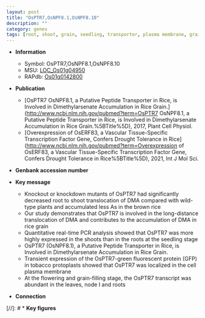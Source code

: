 ```yaml
---
layout: post
title: "OsPTR7,OsNPF8.1,OsNPF8.10"
description: ""
category: genes
tags: [root, shoot, grain, seedling, transporter, plasma membrane, grain-filling, node]
---
```


* **Information**  
    + Symbol: OsPTR7,OsNPF8.1,OsNPF8.10  
    + MSU: [LOC_Os01g04950](http://rice.uga.edu/cgi-bin/ORF_infopage.cgi?orf=LOC_Os01g04950)  
    + RAPdb: [Os01g0142800](https://rapdb.dna.affrc.go.jp/locus/?name=Os01g0142800)  

* **Publication**  
    + [OsPTR7 OsNPF8.1, a Putative Peptide Transporter in Rice, is Involved in Dimethylarsenate Accumulation in Rice Grain.](http://www.ncbi.nlm.nih.gov/pubmed?term=OsPTR7 OsNPF8.1, a Putative Peptide Transporter in Rice, is Involved in Dimethylarsenate Accumulation in Rice Grain.%5BTitle%5D), 2017, Plant Cell Physiol.
    + [Overexpression of OsERF83, a Vascular Tissue-Specific Transcription Factor Gene, Confers Drought Tolerance in Rice](http://www.ncbi.nlm.nih.gov/pubmed?term=Overexpression of OsERF83, a Vascular Tissue-Specific Transcription Factor Gene, Confers Drought Tolerance in Rice%5BTitle%5D), 2021, Int J Mol Sci.

* **Genbank accession number**  

* **Key message**  
    + Knockout or knockdown mutants of OsPTR7 had significantly decreased root to shoot translocation of DMA compared with wild-type plants and accumulated less As in the brown rice
    + Our study demonstrates that OsPTR7 is involved in the long-distance translocation of DMA and contributes to the accumulation of DMA in rice grain
    + Quantitative real-time PCR analysis showed that OsPTR7 was more highly expressed in the shoots than in the roots at the seedling stage
    + OsPTR7 (OsNPF8.1), a Putative Peptide Transporter in Rice, is Involved in Dimethylarsenate Accumulation in Rice Grain.
    + Transient expression of the OsPTR7-green fluorescent protein (GFP) in tobacco protoplasts showed that OsPTR7 was localized in the cell plasma membrane
    + At the flowering and grain-filling stage, the OsPTR7 transcript was abundant in the leaves, node I and roots

* **Connection**  

[//]: # * **Key figures**  



